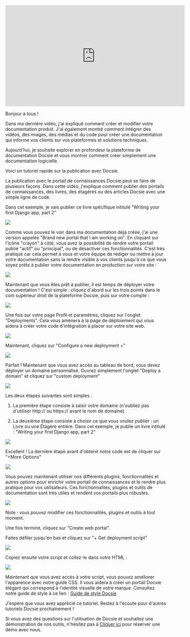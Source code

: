 <iframe width="560" height="315" src="https://www.youtube.com/embed/jeJ0yJn5R4c" title="YouTube video player" frameborder="0" allow="accelerometer; autoplay; clipboard-write; encrypted-media; gyroscope; picture-in-picture" allowfullscreen></iframe>

Bonjour à tous !

Dans ma dernière vidéo, j'ai expliqué comment créer et modifier votre documentation produit. J'ai également montré comment intégrer des vidéos, des images, des médias et du code pour créer une documentation qui informe vos clients sur vos plateformes et solutions techniques.

Aujourd'hui, je souhaite explorer en profondeur la plateforme de documentation Docsie et vous montrer comment créer simplement une documentation logicielle.

Voici un tutoriel rapide sur la publication avec Docsie.

La publication avec le portail de connaissances Docsie peut se faire de plusieurs façons. Dans cette vidéo, j'explique comment publier des portails de connaissances, des livres, des étagères ou des articles Docsie avec une simple ligne de code.

Dans cet exemple, je vais publier ce livre spécifique intitulé "Writing your first Django app, part 2"

![](https://cdn.docsie.io/workspace_WxPJSQ5gsES8Bzjxy/doc_ydgtE07E6Rp4AMmKv/file_vghRPvDGV9FcXW5sq/boo_IPAeUSAJvs2JsOCoT/8baf35b2-88ce-eb21-1eca-e13454c076beimage.png)

Comme vous pouvez le voir dans ma documentation déjà créée, j'ai une version appelée "Brand new portal that I am working on". En cliquant sur l'icône "crayon" à côté, vous avez la possibilité de rendre votre portail publié "actif" ou "principal", ou de désactiver ces fonctionnalités. C'est très pratique car cela permet à vous et votre équipe de rédiger ou mettre à jour votre documentation sans la rendre visible à vos clients jusqu'à ce que vous soyez prêts à publier votre documentation en production sur votre site :

![](https://cdn.docsie.io/workspace_WxPJSQ5gsES8Bzjxy/doc_ydgtE07E6Rp4AMmKv/file_Wpue5g2itHdkeHQWH/boo_IPAeUSAJvs2JsOCoT/e1957632-a49c-efea-8206-7ea31886a8dcimage.png)

Maintenant que vous êtes prêt à publier, il est temps de déployer votre documentation ! C'est simple : cliquez d'abord sur les trois points dans le coin supérieur droit de la plateforme Docsie, puis sur votre compte :

![](https://cdn.docsie.io/workspace_WxPJSQ5gsES8Bzjxy/doc_ydgtE07E6Rp4AMmKv/file_Vyh10Vht9p5HgACri/boo_IPAeUSAJvs2JsOCoT/cc784b29-8edd-ade4-807c-cb6a30b61998image.png)

Une fois sur votre page Profil et paramètres, cliquez sur l'onglet "Deployments". Cela vous amènera à la page de déploiement qui vous aidera à créer votre code d'intégration à placer sur votre site web.

![](https://cdn.docsie.io/workspace_WxPJSQ5gsES8Bzjxy/doc_ydgtE07E6Rp4AMmKv/file_FOdT3hJo8ygjq6lYH/boo_IPAeUSAJvs2JsOCoT/ed142930-2a7b-b56c-0ccf-3183c6191179image.png)

Maintenant, cliquez sur "Configure a new deployment +"

![](https://cdn.docsie.io/workspace_WxPJSQ5gsES8Bzjxy/doc_ydgtE07E6Rp4AMmKv/file_vbyck51UPHrWOVomu/boo_IPAeUSAJvs2JsOCoT/c3affc72-9cdd-b8ee-4c51-5798f54e5688image.png)

Parfait ! Maintenant que vous avez accès au tableau de bord, vous devez déployer un domaine personnalisé. Ouvrez simplement l'onglet "Deploy a domain" et cliquez sur "custom deployment"

![](https://cdn.docsie.io/workspace_WxPJSQ5gsES8Bzjxy/doc_ydgtE07E6Rp4AMmKv/file_Xlx7uCVpKiy3TJbaI/boo_IPAeUSAJvs2JsOCoT/30f5281a-702a-9bd4-a926-9440f1aaef22image.png)

Les deux étapes suivantes sont simples :

1. La première étape consiste à saisir votre domaine (n'oubliez pas d'utiliser http:// ou https:// avant le nom de domaine)

2. La deuxième étape consiste à choisir ce que vous voulez publier : un Livre ou une Étagère entière. Dans cet exemple, je publie un livre intitulé : "Writing your first Django app, part 2"

![](https://cdn.docsie.io/workspace_WxPJSQ5gsES8Bzjxy/doc_ydgtE07E6Rp4AMmKv/file_Tac6kZ9pjFovGo8Ut/boo_IPAeUSAJvs2JsOCoT/2d5ad6d7-27fc-c487-f6bc-b97d7f1be44aimage.png)

Excellent ! La dernière étape avant d'obtenir notre code est de cliquer sur "+More Options"

![](https://cdn.docsie.io/workspace_WxPJSQ5gsES8Bzjxy/doc_ydgtE07E6Rp4AMmKv/file_OrYP2ugvhlurWxfbJ/boo_IPAeUSAJvs2JsOCoT/390a98c1-f554-9ae3-7e09-8faed42d93a2image.png)

Vous pouvez maintenant utiliser nos différents plugins, fonctionnalités et autres options pour enrichir votre portail de connaissances et le rendre plus pratique pour vos utilisateurs. Ces fonctionnalités, plugins et outils de documentation sont très utiles et rendent vos portails plus robustes.

![](https://cdn.docsie.io/workspace_WxPJSQ5gsES8Bzjxy/doc_ydgtE07E6Rp4AMmKv/file_Wy76iK9zPT84NoPdu/boo_IPAeUSAJvs2JsOCoT/ed41417e-41dc-cffc-161a-4ffa182d3796image.png)

Note : vous pouvez modifier ces fonctionnalités, plugins et outils à tout moment.

Une fois terminé, cliquez sur "Create web portal".

Faites défiler jusqu'en bas et cliquez sur "+ Get deployment script"

![](https://cdn.docsie.io/workspace_WxPJSQ5gsES8Bzjxy/doc_ydgtE07E6Rp4AMmKv/file_Lv7JtNkP26EPzxBTw/boo_IPAeUSAJvs2JsOCoT/6196219b-ddb3-55b8-d15f-3b08276ebbc2image.png)

Copiez ensuite votre script et collez-le dans votre HTML :

![](https://cdn.docsie.io/workspace_WxPJSQ5gsES8Bzjxy/doc_ydgtE07E6Rp4AMmKv/file_C7q3zLB0gXrf4HObS/boo_IPAeUSAJvs2JsOCoT/550abafc-23f2-e1f3-138a-7435eca30e4fimage.png)

Maintenant que vous avez accès à votre script, vous pouvez améliorer l'apparence avec notre guide CSS. Il vous aidera à créer un portail Docsie élégant qui correspond à l'identité visuelle de votre marque. Consultez notre guide de style à ce lien : [Guide de style Docsie](https://help.docsie.io/?doc=/publish-documentation-portal/docsie-styling-guide/base-style/)

J'espère que vous avez apprécié ce tutoriel. Restez à l'écoute pour d'autres tutoriels Docsie prochainement !

Si vous avez des questions sur l'utilisation de Docsie et souhaitez une démonstration de nos outils, n'hésitez pas à [Cliquer ici](https://www.docsie.io/demo/) pour réserver une démo avec nous.